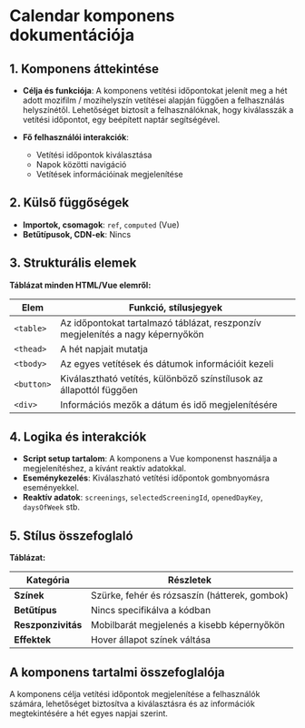 # **Calendar komponens dokumentációja**

## **1. Komponens áttekintése**
- **Célja és funkciója**: A komponens vetítési időpontokat jelenít meg a hét adott mozifilm / mozihelyszín vetítései alapján függően a felhasználás helyszínétől. Lehetőséget biztosít a felhasználóknak, hogy kiválasszák a vetítési időpontot, egy beépített naptár segítségével.

- **Fő felhasználói interakciók**:
  - Vetítési időpontok kiválasztása
  - Napok közötti navigáció
  - Vetítések információinak megjelenítése

## **2. Külső függőségek**
- **Importok, csomagok**: `ref`, `computed` (Vue)
- **Betűtípusok, CDN-ek**: Nincs

## **3. Strukturális elemek**
**Táblázat minden HTML/Vue elemről:**

| **Elem**   | **Funkció, stílusjegyek**                                                      |
| ---------- | ------------------------------------------------------------------------------ |
| `<table>`  | Az időpontokat tartalmazó táblázat, reszponzív megjelenítés a nagy képernyőkön |
| `<thead>`  | A hét napjait mutatja                                                          |
| `<tbody>`  | Az egyes vetítések és dátumok információit kezeli                              |
| `<button>` | Kiválasztható vetítés, különböző színstílusok az állapottól függően            |
| `<div>`    | Információs mezők a dátum és idő megjelenítésére                               |

## **4. Logika és interakciók**
- **Script setup tartalom**: A komponens a Vue komponenst használja a megjelenítéshez, a kívánt reaktív adatokkal.
- **Eseménykezelés**: Kiválaszható vetítési időpontok gombnyomásra eseményekkel.
- **Reaktív adatok**: `screenings`, `selectedScreeningId`, `openedDayKey`, `daysOfWeek` stb.

## **5. Stílus összefoglaló**
**Táblázat:**

| **Kategória**      | **Részletek**                                 |
| ------------------ | --------------------------------------------- |
| **Színek**         | Szürke, fehér és rózsaszín (hátterek, gombok) |
| **Betűtípus**      | Nincs specifikálva a kódban                   |
| **Reszponzivitás** | Mobilbarát megjelenés a kisebb képernyőkön    |
| **Effektek**       | Hover állapot színek váltása                  |

## **A komponens tartalmi összefoglalója**
A komponens célja vetítési időpontok megjelenítése a felhasználók számára, lehetőséget biztosítva a kiválasztásra és az információk megtekintésére a hét egyes napjai szerint.
